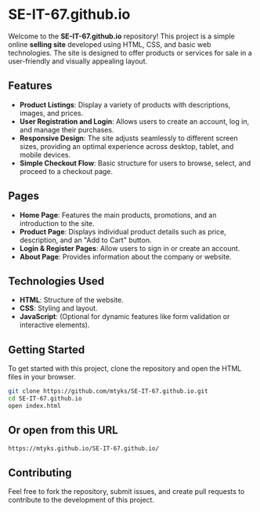 # SE-IT-67.github.io

Welcome to the **SE-IT-67.github.io** repository! This project is a simple online **selling site** developed using HTML, CSS, and basic web technologies. The site is designed to offer products or services for sale in a user-friendly and visually appealing layout.

## Features

- **Product Listings**: Display a variety of products with descriptions, images, and prices.
- **User Registration and Login**: Allows users to create an account, log in, and manage their purchases.
- **Responsive Design**: The site adjusts seamlessly to different screen sizes, providing an optimal experience across desktop, tablet, and mobile devices.
- **Simple Checkout Flow**: Basic structure for users to browse, select, and proceed to a checkout page.

## Pages

- **Home Page**: Features the main products, promotions, and an introduction to the site.
- **Product Page**: Displays individual product details such as price, description, and an "Add to Cart" button.
- **Login & Register Pages**: Allow users to sign in or create an account.
- **About Page**: Provides information about the company or website.

## Technologies Used

- **HTML**: Structure of the website.
- **CSS**: Styling and layout.
- **JavaScript**: (Optional for dynamic features like form validation or interactive elements).

## Getting Started

To get started with this project, clone the repository and open the HTML files in your browser.

```bash
git clone https://github.com/mtyks/SE-IT-67.github.io.git
cd SE-IT-67.github.io
open index.html
```
## Or open from this URL

```bash
https://mtyks.github.io/SE-IT-67.github.io/
```

## Contributing
Feel free to fork the repository, submit issues, and create pull requests to contribute to the development of this project.
